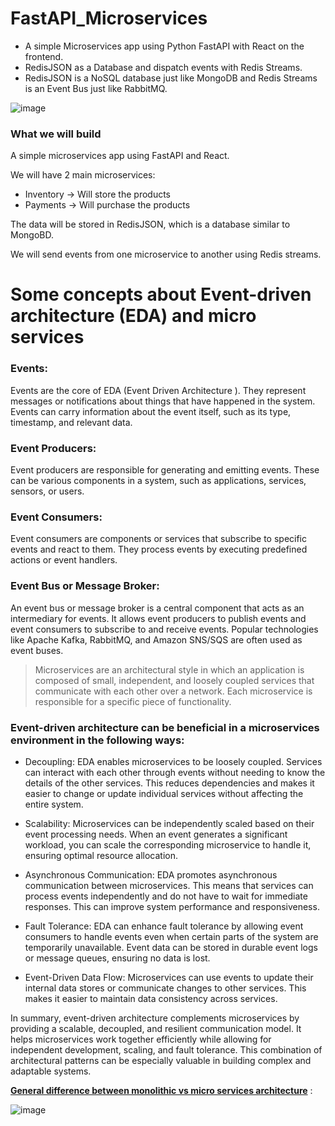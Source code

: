# FastAPI_Microservices
- A simple Microservices app using Python FastAPI with React on the frontend.  
- RedisJSON as a Database and dispatch events with Redis Streams.
- RedisJSON is a NoSQL database just like MongoDB and Redis Streams is an Event Bus just like RabbitMQ.

![image](https://github.com/izzypt/FastAPI_Microservices/assets/73948790/30c59cda-78d5-4164-8ced-2edc77a12f35)

### What we will build

A simple microservices app using FastAPI and React.

We will have 2 main microservices:
- Inventory -> Will store the products
- Payments -> Will purchase the products

The data will be stored in RedisJSON, which is a database similar to MongoBD.

We will send events from one microservice to another using Redis streams.

# Some concepts about Event-driven architecture (EDA)  and micro services

  ### Events: 
  Events are the core of EDA (Event Driven Architecture ). 
  They represent messages or notifications about things that have happened in the system. Events can carry information about the event itself, such as its type, timestamp, and relevant data.

  ### Event Producers: 
  Event producers are responsible for generating and emitting events. These can be various components in a system, such as applications, services, sensors, or users.

  ### Event Consumers: 
  Event consumers are components or services that subscribe to specific events and react to them. They process events by executing predefined actions or event handlers.

  ### Event Bus or Message Broker: 
  An event bus or message broker is a central component that acts as an intermediary for events. It allows event producers to publish events and event consumers to subscribe to and receive events. Popular technologies like Apache Kafka, RabbitMQ, and Amazon SNS/SQS are often used as event buses.

> Microservices are an architectural style in which an application is composed of small, independent, and loosely coupled services that communicate with each other over a network. Each microservice is responsible for a specific piece of functionality. 

### Event-driven architecture can be beneficial in a microservices environment in the following ways:

  - Decoupling: EDA enables microservices to be loosely coupled. Services can interact with each other through events without needing to know the details of the other services. This reduces dependencies and makes it easier to change or update individual services without affecting the entire system.

- Scalability: Microservices can be independently scaled based on their event processing needs. When an event generates a significant workload, you can scale the corresponding microservice to handle it, ensuring optimal resource allocation.

- Asynchronous Communication: EDA promotes asynchronous communication between microservices. This means that services can process events independently and do not have to wait for immediate responses. This can improve system performance and responsiveness.

- Fault Tolerance: EDA can enhance fault tolerance by allowing event consumers to handle events even when certain parts of the system are temporarily unavailable. Event data can be stored in durable event logs or message queues, ensuring no data is lost.

- Event-Driven Data Flow: Microservices can use events to update their internal data stores or communicate changes to other services. This makes it easier to maintain data consistency across services.

In summary, event-driven architecture complements microservices by providing a scalable, decoupled, and resilient communication model. It helps microservices work together efficiently while allowing for independent development, scaling, and fault tolerance. This combination of architectural patterns can be especially valuable in building complex and adaptable systems.

**<ins>General difference between monolithic vs micro services architecture</ins>** :

![image](https://github.com/izzypt/FastAPI_Microservices/assets/73948790/22a7d1f3-ec71-4a2b-9713-56c9acb5a036)
